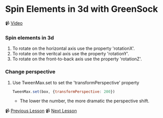 # Spin Elements in 3d with GreenSock

📹 [Video](https://egghead.io/lessons/greensock-spin-elements-in-3d-with-greensock)

### Spin elements in 3d
1. To rotate on the horizontal axis use the property 'rotationX'.
2. To rotate on the veritcal axis use the property 'rotationY'.
3. To rotate on the front-to-back axis use the property 'rotationZ'.

### Change perspective
1. Use TweenMax.set to set the 'transformPerspective' property
    ```js
    TweenMax.set(box, {transformPerspective: 200})
    ```
    - The lower the number, the more dramatic the perspective shift.

📹 [Previous Lesson](https://egghead.io/lessons/greensock-animate-between-css-classes-with-greensock)
📹 [Next Lesson](https://egghead.io/lessons/greensock-control-the-shared-3d-perspective-of-multiple-elements-with-greensock)